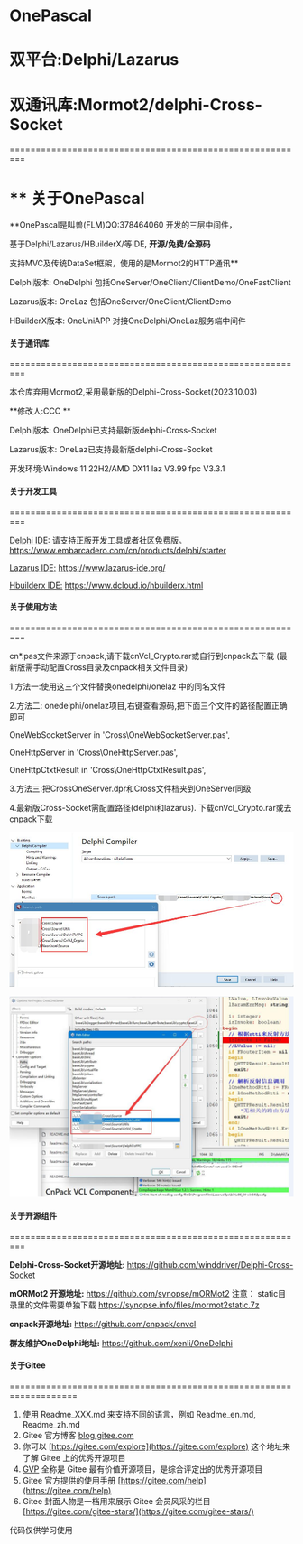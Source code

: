 # OnePascal
# 双平台:Delphi/Lazarus 
# 双通讯库:Mormot2/delphi-Cross-Socket

=========================================================

 ** 关于OnePascal
=========================================================

**OnePascal是叫兽(FLM)QQ:378464060 开发的三层中间件，

基于Delphi/Lazarus/HBuilderX/等IDE,  **开源/免费/全源码** 

支持MVC及传统DataSet框架，使用的是Mormot2的HTTP通讯**  

Delphi版本:    OneDelphi  包括OneServer/OneClient/ClientDemo/OneFastClient

Lazarus版本:   OneLaz     包括OneServer/OneClient/ClientDemo

HBuilderX版本: OneUniAPP  对接OneDelphi/OneLaz服务端中间件


#### 关于通讯库

=========================================================

本仓库弃用Mormot2,采用最新版的Delphi-Cross-Socket(2023.10.03)

 **修改人:CCC  ** 

Delphi版本:    OneDelphi已支持最新版delphi-Cross-Socket

Lazarus版本:   OneLaz已支持最新版delphi-Cross-Socket

开发环境:Windows 11 22H2/AMD   DX11  laz V3.99  fpc V3.3.1


#### 关于开发工具

=========================================================

[Delphi IDE:](https://www.embarcadero.com/cn/products/delphi/starter)
请支持正版开发工具或者[社区免费版](https://www.embarcadero.com/cn/products/delphi/starter)。
https://www.embarcadero.com/cn/products/delphi/starter

[Lazarus IDE:](https://www.lazarus-ide.org/)
https://www.lazarus-ide.org/

[Hbuilderx IDE:](https://www.dcloud.io/hbuilderx.html)
https://www.dcloud.io/hbuilderx.html

#### 关于使用方法

=========================================================

cn*.pas文件来源于cnpack,请下载cnVcl_Crypto.rar或自行到cnpack去下载
(最新版需手动配置Cross目录及cnpack相关文件目录)

1.方法一:使用这三个文件替换onedelphi/onelaz 中的同名文件

2.方法二: onedelphi/onelaz项目,右键查看源码,把下面三个文件的路径配置正确即可

  OneWebSocketServer in 'Cross\OneWebSocketServer.pas',

  OneHttpServer in 'Cross\OneHttpServer.pas',

  OneHttpCtxtResult in 'Cross\OneHttpCtxtResult.pas',

3.方法三:把CrossOneServer.dpr和Cross文件档夹到OneServer同级

4.最新版Cross-Socket需配置路径(delphi和lazarus).
下载cnVcl_Crypto.rar或去cnpack下载

![Alt text](delphi-set.jpg)

![Alt text](lazarus-set.jpg)


#### 关于开源组件
=========================================================

 **Delphi-Cross-Socket开源地址:** 
https://github.com/winddriver/Delphi-Cross-Socket

 **mORMot2 开源地址:** 
https://github.com/synopse/mORMot2 
注意： static目录里的文件需要单独下载
https://synopse.info/files/mormot2static.7z


 **cnpack开源地址:** 
https://github.com/cnpack/cnvcl

 **群友维护OneDelphi地址:** 
https://github.com/xenli/OneDelphi

 

#### 关于Gitee
===================================================================

1.  使用 Readme\_XXX.md 来支持不同的语言，例如 Readme\_en.md, Readme\_zh.md
2.  Gitee 官方博客 [blog.gitee.com](https://blog.gitee.com)
3.  你可以 [https://gitee.com/explore](https://gitee.com/explore) 这个地址来了解 Gitee 上的优秀开源项目
4.  [GVP](https://gitee.com/gvp) 全称是 Gitee 最有价值开源项目，是综合评定出的优秀开源项目
5.  Gitee 官方提供的使用手册 [https://gitee.com/help](https://gitee.com/help)
6.  Gitee 封面人物是一档用来展示 Gitee 会员风采的栏目 [https://gitee.com/gitee-stars/](https://gitee.com/gitee-stars/)

代码仅供学习使用

